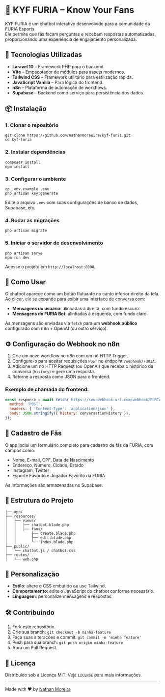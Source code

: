 # 🎯 KYF FURIA – Know Your Fans

KYF FURIA é um chatbot interativo desenvolvido para a comunidade da FURIA Esports.  
Ele permite que fãs façam perguntas e recebam respostas automatizadas, proporcionando uma experiência de engajamento personalizada.

## 🚀 Tecnologias Utilizadas

- **Laravel 10** – Framework PHP para o backend.
- **Vite** – Empacotador de módulos para assets modernos.
- **Tailwind CSS** – Framework utilitário para estilização rápida.
- **JavaScript Vanilla** – Para lógica do frontend.
- **n8n** – Plataforma de automação de workflows.
- **Supabase** – Backend como serviço para persistência dos dados.

## 📦 Instalação

### 1. Clonar o repositório

```
git clone https://github.com/nathanmoreeira/kyf-furia.git
cd kyf-furia
```

### 2. Instalar dependências

```
composer install
npm install
```

### 3. Configurar o ambiente

```
cp .env.example .env
php artisan key:generate
```

Edite o arquivo `.env` com suas configurações de banco de dados, Supabase, etc.

### 4. Rodar as migrações

```
php artisan migrate
```

### 5. Iniciar o servidor de desenvolvimento

```
php artisan serve
npm run dev
```

Acesse o projeto em `http://localhost:8000`.

## 💬 Como Usar

O chatbot aparece como um botão flutuante no canto inferior direito da tela.  
Ao clicar, ele se expande para exibir uma interface de conversa com:

- **Mensagens do usuário**: alinhadas à direita, com fundo escuro.
- **Mensagens do FURIA Bot**: alinhadas à esquerda, com fundo claro.

As mensagens são enviadas via `fetch` para um **webhook público** configurado com n8n + OpenAI (ou outro serviço).

## ⚙️ Configuração do Webhook no n8n

1. Crie um novo workflow no n8n com um nó HTTP Trigger.
2. Configure-o para aceitar requisições `POST` no endpoint `/webhook/FURIA`.
3. Adicione um nó HTTP Request (ou OpenAI) que receba o histórico da conversa (`history`) e gere uma resposta.
4. Retorne a resposta como JSON para o frontend.

### Exemplo de chamada do frontend:

```js
const response = await fetch('https://seu-webhook-url.com/webhook/FURIA', {
  method: 'POST',
  headers: { 'Content-Type': 'application/json' },
  body: JSON.stringify({ history: conversationHistory }),
});
```

## 🧠 Cadastro de Fãs

O app inclui um formulário completo para cadastro de fãs da FURIA, com campos como:

- Nome, E-mail, CPF, Data de Nascimento  
- Endereço, Número, Cidade, Estado  
- Instagram, Twitter  
- Esporte Favorito e Jogador Favorito da FURIA

As informações são armazenadas no Supabase.

## 📁 Estrutura do Projeto

```
├── app/
├── resources/
│   ├── views/
│   │   ├── chatbot.blade.php
│   │   ├── fans/
│   │       ├── create.blade.php
│   │       ├── edit.blade.php
│   │       └── index.blade.php
├── public/
│   └── chatbot.js / chatbot.css
├── routes/
│   └── web.php
```

## 🎨 Personalização

- **Estilo**: altere o CSS embutido ou use Tailwind.
- **Comportamento**: edite o JavaScript do chatbot conforme necessário.
- **Linguagem**: personalize mensagens e respostas.

## 🛠️ Contribuindo

1. Fork este repositório.
2. Crie sua branch: `git checkout -b minha-feature`
3. Faça suas alterações e commit: `git commit -m 'minha feature'`
4. Push para sua branch: `git push origin minha-feature`
5. Abra um Pull Request.

## 📝 Licença

Distribuído sob a Licença MIT. Veja `LICENSE` para mais informações.

---

Made with ❤️ by [Nathan Moreira](https://github.com/nathanmoreeira)
